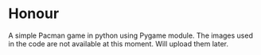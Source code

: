 # Honour
A simple Pacman game in python using Pygame module.
The images used in the code are not available at this moment. Will upload them later.
